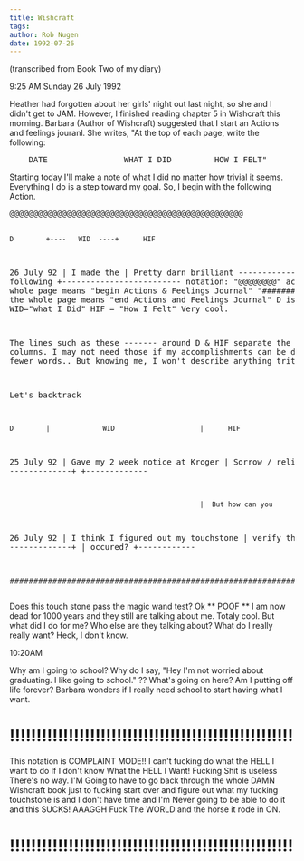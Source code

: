 ```yaml
---
title: Wishcraft
tags: 
author: Rob Nugen
date: 1992-07-26
---
```


<p class=note>(transcribed from Book Two of my diary)

<p class=date>9:25 AM Sunday 26 July 1992

<p>Heather had forgotten about her girls' night out last night, so she
and I didn't get to JAM.  However, I finished reading chapter 5 in
Wishcraft this morning.  Barbara (Author of Wishcraft) suggested that
I start an Actions and feelings jouranl.  She writes, "At the top of
each page, write the following:

<p><pre>    DATE                WHAT I DID         HOW I FELT"</pre>

<p>Starting today I'll make a note of what I did no matter how trivial
it seems.  Everything I do is a step toward my goal.  So, I begin with
the following Action.

<p><pre>@@@@@@@@@@@@@@@@@@@@@@@@@@@@@@@@@@@@@@@@@@@@@@@@@

    D        +----   WID  ----+      HIF
26 July 92   |   I made the   | Pretty darn brilliant
-------------+   following    +-------------------------
notation: "@@@@@@@@" across the whole page means "begin 
Actions & Feelings Journal"  "#######" across the whole 
page means "end Actions and Feelings Journal"  D is for 
"date" WID="what I Did"  HIF = "How I Felt"  Very cool.

The lines such as these ------- around D & HIF separate the
columns.  I may not need those if my accomplishments can
be described in fewer words..  But knowing me, I won't
describe anything tritely.

Let's backtrack

    D        |             WID                     |      HIF
25 July 92   | Gave my 2 week notice at Kroger     |  Sorrow / relief
-------------+                                     +-------------

                                                   |  But how can you
26 July 92   | I think I figured out my touchstone |  verify that it
-------------+                                     |  occured?
                                                   +------------

#################################################################
</pre>

<p>Does this touch stone pass the magic wand test?  Ok ** POOF ** I am
now dead for 1000 years and they still are talking about me.  Totaly
cool.  But what did I do for me?  Who else are they talking about?
What do I really really want?  Heck, I don't know.

<p class=date>10:20AM

<p>Why am I going to school?  Why do I say, "Hey I'm not worried about
graduating.  I like going to school."  ?? What's going on here?  Am I
putting off life forever?  Barbara wonders if I really need school to
start having what I want.

<h1>!!!!!!!!!!!!!!!!!!!!!!!!!!!!!!!!!!!!!!!!!!!!!!!!!!!!!</h1>

<p class=anger>This notation is COMPLAINT MODE!!  I can't fucking do
what the HELL I want to do If I don't know What the HELL I Want!
Fucking Shit is useless There's no way.  I'M Going to have to go back
through the whole DAMN Wishcraft book just to fucking start over and
figure out what my fucking touchstone is and I don't have time and I'm
Never going to be able to do it and this SUCKS!  AAAGGH Fuck The WORLD
and the horse it rode in ON.

<h1>!!!!!!!!!!!!!!!!!!!!!!!!!!!!!!!!!!!!!!!!!!!!!!!!!!!!!</h1>

